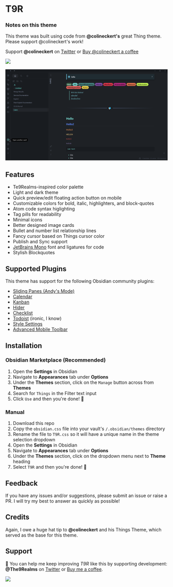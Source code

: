 # T9R

### Notes on this theme

This theme was built using code from **@colineckert's** great Thing theme. Please support @colineckert's work!

Support **@colineckert** on [Twitter](https://twitter.com/colineckert) or [Buy @colineckert a coffee](https://www.buymeacoffee.com/colineckert)

<a href="https://www.buymeacoffee.com/colineckert"><img src="https://img.buymeacoffee.com/button-api/?text=Buy me a coffee&emoji=&slug=colineckert&button_colour=5F7FFF&font_colour=ffffff&font_family=Poppins&outline_colour=000000&coffee_colour=FFDD00"></a>

![](assets/main-demo.png)

## Features

- Te9Realms-inspired color palette
- Light and dark theme
- Quick preview/edit floating action button on mobile
- Customizable colors for bold, italic, highlighters, and block-quotes
- Atom code syntax higlighting
- Tag pills for readability
- Minimal icons
- Better designed image cards
- Bullet and number list relationship lines
- Fancy cursor based on Things cursor color
- Publish and Sync support
- [JetBrains Mono](https://www.jetbrains.com/lp/mono/) font and ligatures for code
- Stylish Blockquotes

## Supported Plugins

This theme has support for the following Obsidian community plugins:

- [Sliding Panes (Andy's Mode)](https://github.com/deathau/sliding-panes-obsidian)
- [Calendar](https://github.com/liamcain/obsidian-calendar-plugin)
- [Kanban](https://github.com/mgmeyers/obsidian-kanban)
- [Hider](https://github.com/kepano/obsidian-hider)
- [Checklist](https://github.com/delashum/obsidian-checklist-plugin)
- [Todoist](https://github.com/jamiebrynes7/obsidian-todoist-plugin) (ironic, I know)
- [Style Settings](https://github.com/mgmeyers/obsidian-style-settings)
- [Advanced Mobile Toolbar](https://github.com/phibr0/obsidian-advanced-toolbar)

## Installation

### Obsidian Marketplace (Recommended)

1. Open the **Settings** in Obsidian
1. Navigate to **Appearances** tab under **Options**
1. Under the **Themes** section, click on the `Manage` button across from **Themes**
1. Search for `Things` in the Filter text input
1. Click `Use` and then you're done! 🎉

### Manual

1. Download this repo
1. Copy the `obsidian.css` file into your vault's `/.obsidian/themes` directory
1. Rename the file to `T9R.css` so it will have a unique name in the theme selection dropdown
1. Open the **Settings** in Obsidian
1. Navigate to **Appearances** tab under **Options**
1. Under the **Themes** section, click on the dropdown menu next to **Theme** heading
1. Select `T9R` and then you're done! 🎉

## Feedback

If you have any issues and/or suggestions, please submit an issue or raise a PR. I will try my best to answer as quickly as possible!

## Credits

Again, I owe a huge hat tip to **@colineckert** and his Things Theme, which served as the base for this theme.

## Support

🎉 You can help me keep improving _T9R_ like this by supporting development: **@The9Realms** on [Twitter](https://www.twitter.com/the9realms) or [Buy me a coffee](https://www.buymeacoffee.com/the9realms).

<a href="https://www.buymeacoffee.com/the9realms"><img src="https://img.buymeacoffee.com/button-api/?text=Buy me a coffee&emoji=&slug=the9realms&button_colour=5F7FFF&font_colour=ffffff&font_family=Poppins&outline_colour=000000&coffee_colour=FFDD00"></a>
